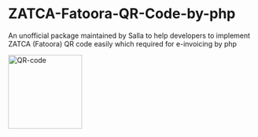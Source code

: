 # ZATCA-Fatoora-QR-Code-by-php
 An unofficial package maintained by Salla to help developers to implement ZATCA (Fatoora) QR code easily which required for e-invoicing by php
 

<?PHP
//print  QR-CODE
include 'phpqrcode/qrlib.php';
$fileQR = ".png";
$ecc = 'L';
$pixel_Size = 10;
$frame_Size = 10;

$sellername='إسم المنشأة';
$taxno='الرقم الضريبي الخاص بالمنشأة';
$date='تاريخ ووقت إنشاء الفاتورة';
$Grandtotal='المجموع الكلي للفاتورة بعد الضريبة';
$vat='قيمة الضريبة';

$barcode=getbarcode($sellername,$taxno,$date,$Grandtotal,$vat);

QRcode::png($barcode, $fileQR, $ecc, $pixel_Size);

?>
<img src='<?php echo $fileQR ?>' style='width: 150px;'  title='QR-code' >








<?php
//function TLV ZATKA 
function getbarcode($sellername,$taxno,$date,$Grandtotal,$vat){
$tag1 = pack('H*', sprintf("%02X",1));
$length1 = pack('H*', sprintf("%02X",strlen($sellername)));
$value1=$sellername;

$tag2 = pack('H*', sprintf("%02X",2));
 $length2 = pack('H*', sprintf("%02X",strlen($taxno)));
$value2=$taxno;

$tag3 = pack('H*', sprintf("%02X",3));
 $length3 = pack('H*', sprintf("%02X",strlen($date)));
$value3=$date;

$tag4 = pack('H*', sprintf("%02X",4));
 $length4 = pack('H*', sprintf("%02X",strlen($Grandtotal)));
$value4=$Grandtotal;

$tag5 = pack('H*', sprintf("%02X",5));
 $length5 = pack('H*', sprintf("%02X",strlen($vat)));
$value5=$vat;

return base64_encode($tag1.$length1.$value1.$tag2.$length2.$value2.$tag3.$length3.$value3.$tag4.$length4.$value4.$tag5.$length5.$value5);
}

?>


